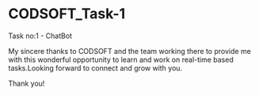# CODSOFT_Task-1

Task no:1 - ChatBot

My sincere thanks to CODSOFT and the team working there to provide me with this wonderful opportunity to learn and work on real-time based tasks.Looking forward to connect and grow with you.

Thank you!
